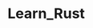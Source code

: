 # Learn_Rust <svg xmlns="http://www.w3.org/2000/svg" x="0px" y="0px" width="48" height="48" viewBox="0 0 48 48">
<path fill="#37474f" d="M42.164,24L44,22.03l-2.185-1.574l1.416-2.29l-2.45-1.117l0.942-2.522l-2.621-0.618l0.432-2.658	l-2.691-0.095l-0.095-2.691l-2.658,0.432l-0.618-2.621l-2.522,0.942l-1.117-2.45l-2.29,1.416L25.97,4L24,5.836L22.03,4l-1.574,2.185	l-2.29-1.416l-1.117,2.45l-2.522-0.942l-0.618,2.621l-2.658-0.432l-0.095,2.691l-2.691,0.095l0.432,2.658l-2.621,0.618l0.942,2.522	l-2.45,1.117l1.416,2.29L4,22.03L5.836,24L4,25.97l2.185,1.574l-1.416,2.29l2.45,1.117l-0.942,2.522l2.621,0.618l-0.432,2.658	l2.691,0.095l0.095,2.691l2.658-0.432l0.618,2.621l2.522-0.942l1.117,2.45l2.29-1.416L22.03,44L24,42.164L25.97,44l1.574-2.185	l2.29,1.416l1.117-2.45l2.522,0.942l0.618-2.621l2.658,0.432l0.095-2.691l2.691-0.095l-0.432-2.658l2.621-0.618l-0.942-2.522	l2.45-1.117l-1.416-2.29L44,25.97L42.164,24z M24,7c0.552,0,1,0.448,1,1s-0.448,1-1,1s-1-0.448-1-1S23.448,7,24,7z M9,18	c0.552,0,1,0.448,1,1s-0.448,1-1,1s-1-0.448-1-1S8.448,18,9,18z M8.808,29C8.29,27.426,8,25.748,8,24	c0-0.704,0.061-1.392,0.149-2.072l2.707-1.45c0.55-0.294,0.824-0.895,0.738-1.478H13v10H8.808z M15,38c-0.552,0-1-0.448-1-1	s0.448-1,1-1s1,0.448,1,1S15.552,38,15,38z M33,38c-0.552,0-1-0.448-1-1s0.448-1,1-1s1,0.448,1,1S33.552,38,33,38z M35.444,35.171	l-3.112-0.497c-0.784-0.125-1.521,0.409-1.646,1.193l-0.459,2.877C28.313,39.552,26.209,40,24,40c-2.256,0-4.4-0.472-6.346-1.314	l-0.43-2.692c-0.125-0.784-0.862-1.318-1.646-1.193l-2.932,0.468c-0.691-0.696-1.319-1.456-1.873-2.27h13.178v-4H20v-3h2.872	c5.474,0,0.987,7,8.247,7h6.108C36.697,33.777,36.098,34.501,35.444,35.171z M20.238,22v-3h5.198c0.82,0,1.485,0.665,1.485,1.485	v0.03c0,0.82-0.665,1.485-1.485,1.485H20.238z M39.927,25.436h-2.611v1.232c0,1.37-0.854,2.332-1.844,2.332	c-2.547,0-1.855-3.537-4.953-5.08c2.312-0.381,4.084-2.43,4.084-4.92c0-2.761-2.172-5-4.851-5h-5.802h-8.168h-4.262	c2.272-2.832,5.483-4.876,9.166-5.652l2.297,2.297c0.561,0.561,1.471,0.561,2.032,0l2.297-2.297c4.64,0.978,8.54,3.962,10.744,8.007	l-1.167,2.178c-0.375,0.7-0.111,1.571,0.588,1.945l2.342,1.254C39.927,22.475,40,23.228,40,24C40,24.485,39.97,24.962,39.927,25.436	z M39,20c-0.552,0-1-0.448-1-1s0.448-1,1-1s1,0.448,1,1S39.552,20,39,20z"></path>
</svg>
